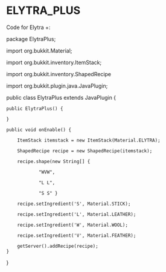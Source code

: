 # ELYTRA_PLUS
Code for Elytra +:


package ElytraPlus;

import org.bukkit.Material;

import org.bukkit.inventory.ItemStack;

import org.bukkit.inventory.ShapedRecipe

import org.bukkit.plugin.java.JavaPlugin;


public class ElytraPlus extends JavaPlugin {

	public ElytraPlus() {
	
	}

	public void onEnable() {
	
		ItemStack itemstack = new ItemStack(Material.ELYTRA);
		
		ShapedRecipe recipe = new ShapedRecipe(itemstack);
		
		recipe.shape(new String[] {
		
				"WVW",
				
				"L L",
				
				"S S" }
				
		recipe.setIngredient('S', Material.STICK);
		
		recipe.setIngredient('L', Material.LEATHER);
		
		recipe.setIngredient('W', Material.WOOL);
		
		recipe.setIngredient('V', Material.FEATHER);
		
		getServer().addRecipe(recipe);
	}
}

